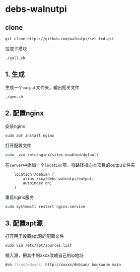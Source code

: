 # debs-walnutpi
## clone
```
git clone https://github.com/walnutpi/set-lcd.git
```
拉取子模块
```
./pull.sh
```

## 1. 生成
生成一个`output`文件夹，输出相关文件
```
./gen.sh
```
## 2. 配置nginx
安装nginx
```
sudo apt install nginx
```

打开配置文件
```bash
sudo  vim /etc/nginx/sites-enabled/default
```
在`server`中添加一个`location`项，将路径指向本项目的outpu文件夹
```
    location /debian {
        alias /xxx/debs-walnutpi/output;
        autoindex on;
    }
```

重启nginx服务
```bash
sudo systemctl restart nginx.service
```

## 3. 配置apt源
打开用于设置apt源的配置文件
```
sudo vim /etc/apt/sources.list
```
插入源，把其中的xxxx改成自己的ip地址
```bash
deb [trusted=yes] http://xxxxx/debian/ bookworm main
```